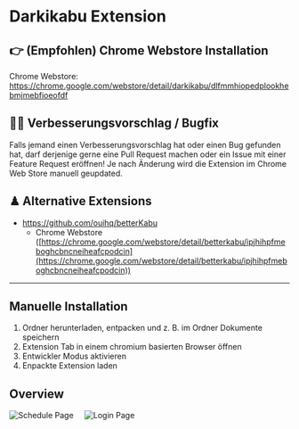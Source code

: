 # Darkikabu Extension

## 👉 (Empfohlen) Chrome Webstore Installation

Chrome Webstore: https://chrome.google.com/webstore/detail/darkikabu/dlfmmhiopedplookhebmjmebfioeofdf

## 🙋‍♂️ Verbesserungsvorschlag / Bugfix

Falls jemand einen Verbesserungsvorschlag hat oder einen Bug gefunden hat, darf derjenige gerne eine Pull Request machen oder ein Issue mit einer Feature Request eröffnen!
Je nach Änderung wird die Extension im Chrome Web Store manuell geupdated.

## ♟ Alternative Extensions

- https://github.com/ouihq/betterKabu
   - Chrome Webstore ([https://chrome.google.com/webstore/detail/betterkabu/ipjhihpfmeboghcbncneiheafcpodcin](https://chrome.google.com/webstore/detail/betterkabu/ipjhihpfmeboghcbncneiheafcpodcin))

--------

## Manuelle Installation

1. Ordner herunterladen, entpacken und z. B. im Ordner Dokumente speichern
2. Extension Tab in einem chromium basierten Browser öffnen
3. Entwickler Modus aktivieren
4. Enpackte Extension laden

## Overview
![Schedule Page](https://github.com/davbauer/darkikabu-extension/blob/main/screenshots/schedule.png)
&nbsp;
&nbsp;
![Login Page](https://github.com/davbauer/darkikabu-extension/blob/main/screenshots/front_page.png)


